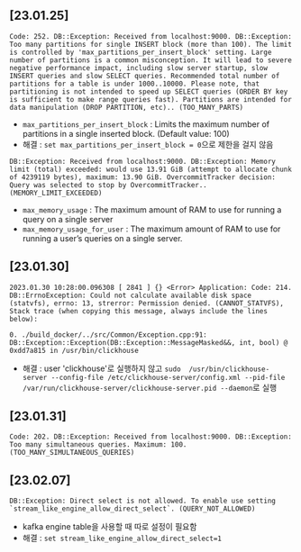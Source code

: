 ## [23.01.25]
```
Code: 252. DB::Exception: Received from localhost:9000. DB::Exception: Too many partitions for single INSERT block (more than 100). The limit is controlled by 'max_partitions_per_insert_block' setting. Large number of partitions is a common misconception. It will lead to severe negative performance impact, including slow server startup, slow INSERT queries and slow SELECT queries. Recommended total number of partitions for a table is under 1000..10000. Please note, that partitioning is not intended to speed up SELECT queries (ORDER BY key is sufficient to make range queries fast). Partitions are intended for data manipulation (DROP PARTITION, etc).. (TOO_MANY_PARTS)
```
- `max_partitions_per_insert_block` : Limits the maximum number of partitions in a single inserted block. (Default value: 100)
- 해결 : `set max_partitions_per_insert_block = 0`으로 제한을 걸지 않음 

```
DB::Exception: Received from localhost:9000. DB::Exception: Memory limit (total) exceeded: would use 13.91 GiB (attempt to allocate chunk of 4239119 bytes), maximum: 13.90 GiB. OvercommitTracker decision: Query was selected to stop by OvercommitTracker.. (MEMORY_LIMIT_EXCEEDED)
```
- `max_memory_usage` : The maximum amount of RAM to use for running a query on a single server
- `max_memory_usage_for_user` : The maximum amount of RAM to use for running a user’s queries on a single server.

## [23.01.30]
```
2023.01.30 10:28:00.096308 [ 2841 ] {} <Error> Application: Code: 214. DB::ErrnoException: Could not calculate available disk space (statvfs), errno: 13, strerror: Permission denied. (CANNOT_STATVFS), Stack trace (when copying this message, always include the lines below):

0. ./build_docker/../src/Common/Exception.cpp:91: DB::Exception::Exception(DB::Exception::MessageMasked&&, int, bool) @ 0xdd7a815 in /usr/bin/clickhouse
```
- 해결 : user 'clickhouse'로 실행하지 않고 `sudo  /usr/bin/clickhouse-server --config-file /etc/clickhouse-server/config.xml --pid-file /var/run/clickhouse-server/clickhouse-server.pid --daemon`로 실행

## [23.01.31]
```
Code: 202. DB::Exception: Received from localhost:9000. DB::Exception: Too many simultaneous queries. Maximum: 100. (TOO_MANY_SIMULTANEOUS_QUERIES)
```

## [23.02.07]
```
DB::Exception: Direct select is not allowed. To enable use setting `stream_like_engine_allow_direct_select`. (QUERY_NOT_ALLOWED)
```
- kafka engine table을 사용할 때 따로 설정이 필요함
- 해결 : `set stream_like_engine_allow_direct_select=1`